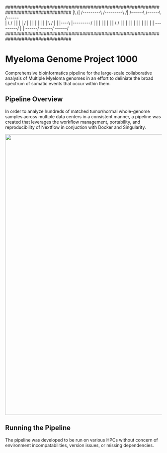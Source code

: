 ################################################################################
|\       /|   /---------\  /---------\    /|   /------\    /------\    /------\
| \     / |  |             |         |   / |  |        |  |        |  |        |
|  \   /  |  |     |----\  |---------/     |  |        |  |        |  |        |
|   \ /   |  |          |  |               |  |        |  |        |  |        |
|         |   \---------/  |               |   \------/    \------/    \------/
################################################################################

# Myeloma Genome Project 1000
Comprehensive bioinformatics pipeline for the large-scale collaborative analysis of Multiple Myeloma genomes in an effort to deliniate the broad spectrum of somatic events that occur within them.

## Pipeline Overview
In order to analyze hundreds of matched tumor/normal whole-genome samples across multiple data centers in a consistent manner, a pipeline was created that leverages the workflow management, portability, and reproducibility of Nextflow in conjuction with Docker and Singularity.

<img src="https://github.com/pblaney/mgp1000/blob/master/MGP1000Pipeline.png" width="900">

## Running the Pipeline
The pipeline was developed to be run on various HPCs without concern of environment incompatabilities, version issues, or missing dependencies.
